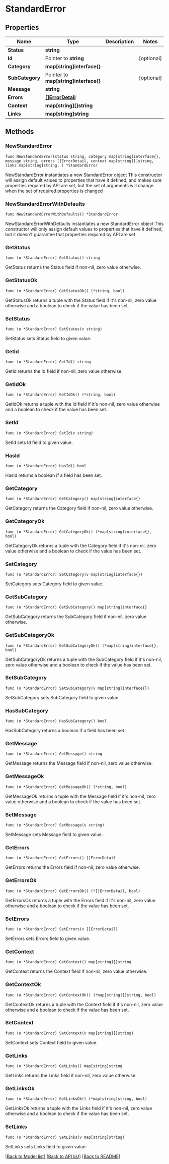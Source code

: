 # StandardError

## Properties

Name | Type | Description | Notes
------------ | ------------- | ------------- | -------------
**Status** | **string** |  | 
**Id** | Pointer to **string** |  | [optional] 
**Category** | **map[string]interface{}** |  | 
**SubCategory** | Pointer to **map[string]interface{}** |  | [optional] 
**Message** | **string** |  | 
**Errors** | [**[]ErrorDetail**](ErrorDetail.md) |  | 
**Context** | **map[string][]string** |  | 
**Links** | **map[string]string** |  | 

## Methods

### NewStandardError

`func NewStandardError(status string, category map[string]interface{}, message string, errors []ErrorDetail, context map[string][]string, links map[string]string, ) *StandardError`

NewStandardError instantiates a new StandardError object
This constructor will assign default values to properties that have it defined,
and makes sure properties required by API are set, but the set of arguments
will change when the set of required properties is changed

### NewStandardErrorWithDefaults

`func NewStandardErrorWithDefaults() *StandardError`

NewStandardErrorWithDefaults instantiates a new StandardError object
This constructor will only assign default values to properties that have it defined,
but it doesn't guarantee that properties required by API are set

### GetStatus

`func (o *StandardError) GetStatus() string`

GetStatus returns the Status field if non-nil, zero value otherwise.

### GetStatusOk

`func (o *StandardError) GetStatusOk() (*string, bool)`

GetStatusOk returns a tuple with the Status field if it's non-nil, zero value otherwise
and a boolean to check if the value has been set.

### SetStatus

`func (o *StandardError) SetStatus(v string)`

SetStatus sets Status field to given value.


### GetId

`func (o *StandardError) GetId() string`

GetId returns the Id field if non-nil, zero value otherwise.

### GetIdOk

`func (o *StandardError) GetIdOk() (*string, bool)`

GetIdOk returns a tuple with the Id field if it's non-nil, zero value otherwise
and a boolean to check if the value has been set.

### SetId

`func (o *StandardError) SetId(v string)`

SetId sets Id field to given value.

### HasId

`func (o *StandardError) HasId() bool`

HasId returns a boolean if a field has been set.

### GetCategory

`func (o *StandardError) GetCategory() map[string]interface{}`

GetCategory returns the Category field if non-nil, zero value otherwise.

### GetCategoryOk

`func (o *StandardError) GetCategoryOk() (*map[string]interface{}, bool)`

GetCategoryOk returns a tuple with the Category field if it's non-nil, zero value otherwise
and a boolean to check if the value has been set.

### SetCategory

`func (o *StandardError) SetCategory(v map[string]interface{})`

SetCategory sets Category field to given value.


### GetSubCategory

`func (o *StandardError) GetSubCategory() map[string]interface{}`

GetSubCategory returns the SubCategory field if non-nil, zero value otherwise.

### GetSubCategoryOk

`func (o *StandardError) GetSubCategoryOk() (*map[string]interface{}, bool)`

GetSubCategoryOk returns a tuple with the SubCategory field if it's non-nil, zero value otherwise
and a boolean to check if the value has been set.

### SetSubCategory

`func (o *StandardError) SetSubCategory(v map[string]interface{})`

SetSubCategory sets SubCategory field to given value.

### HasSubCategory

`func (o *StandardError) HasSubCategory() bool`

HasSubCategory returns a boolean if a field has been set.

### GetMessage

`func (o *StandardError) GetMessage() string`

GetMessage returns the Message field if non-nil, zero value otherwise.

### GetMessageOk

`func (o *StandardError) GetMessageOk() (*string, bool)`

GetMessageOk returns a tuple with the Message field if it's non-nil, zero value otherwise
and a boolean to check if the value has been set.

### SetMessage

`func (o *StandardError) SetMessage(v string)`

SetMessage sets Message field to given value.


### GetErrors

`func (o *StandardError) GetErrors() []ErrorDetail`

GetErrors returns the Errors field if non-nil, zero value otherwise.

### GetErrorsOk

`func (o *StandardError) GetErrorsOk() (*[]ErrorDetail, bool)`

GetErrorsOk returns a tuple with the Errors field if it's non-nil, zero value otherwise
and a boolean to check if the value has been set.

### SetErrors

`func (o *StandardError) SetErrors(v []ErrorDetail)`

SetErrors sets Errors field to given value.


### GetContext

`func (o *StandardError) GetContext() map[string][]string`

GetContext returns the Context field if non-nil, zero value otherwise.

### GetContextOk

`func (o *StandardError) GetContextOk() (*map[string][]string, bool)`

GetContextOk returns a tuple with the Context field if it's non-nil, zero value otherwise
and a boolean to check if the value has been set.

### SetContext

`func (o *StandardError) SetContext(v map[string][]string)`

SetContext sets Context field to given value.


### GetLinks

`func (o *StandardError) GetLinks() map[string]string`

GetLinks returns the Links field if non-nil, zero value otherwise.

### GetLinksOk

`func (o *StandardError) GetLinksOk() (*map[string]string, bool)`

GetLinksOk returns a tuple with the Links field if it's non-nil, zero value otherwise
and a boolean to check if the value has been set.

### SetLinks

`func (o *StandardError) SetLinks(v map[string]string)`

SetLinks sets Links field to given value.



[[Back to Model list]](../README.md#documentation-for-models) [[Back to API list]](../README.md#documentation-for-api-endpoints) [[Back to README]](../README.md)


